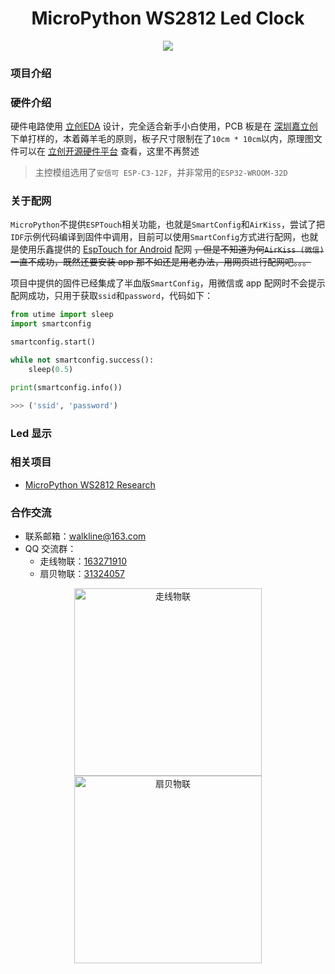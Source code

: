 <h1 align="center">MicroPython WS2812 Led Clock</h1>

<p align="center"><img src="https://img.shields.io/badge/Licence-MIT-green.svg?style=for-the-badge" /></p>

### 项目介绍

### 硬件介绍

硬件电路使用 [立创EDA](https://lceda.cn/) 设计，完全适合新手小白使用，PCB 板是在 [深圳嘉立创](https://www.jlc.com/) 下单打样的，本着薅羊毛的原则，板子尺寸限制在了`10cm * 10cm`以内，原理图文件可以在 [立创开源硬件平台](https://oshwhub.com/Walkline/kou-sou-dian-zhen-shi-zhong) 查看，这里不再赘述

> 主控模组选用了`安信可 ESP-C3-12F`，并非常用的`ESP32-WROOM-32D`

### 关于配网

`MicroPython`不提供`ESPTouch`相关功能，也就是`SmartConfig`和`AirKiss`，尝试了把`IDF`示例代码编译到固件中调用，目前可以使用`SmartConfig`方式进行配网，也就是使用乐鑫提供的 [EspTouch for Android](https://github.com/EspressifApp/EsptouchForAndroid/releases) 配网 ~~，但是不知道为何`AirKiss (微信)`一直不成功，既然还要安装 app 那不如还是用老办法，用网页进行配网吧。。。~~

项目中提供的固件已经集成了半血版`SmartConfig`，用微信或 app 配网时不会提示配网成功，只用于获取`ssid`和`password`，代码如下：

```python
from utime import sleep
import smartconfig

smartconfig.start()

while not smartconfig.success():
    sleep(0.5)

print(smartconfig.info())

>>> ('ssid', 'password')
```

### Led 显示

### 相关项目

* [MicroPython WS2812 Research](https://gitee.com/walkline/micropython-ws2812-research)

### 合作交流

* 联系邮箱：<walkline@163.com>
* QQ 交流群：
	* 走线物联：[163271910](https://jq.qq.com/?_wv=1027&k=xtPoHgwL)
	* 扇贝物联：[31324057](https://jq.qq.com/?_wv=1027&k=yp4FrpWh)

<p align="center"><img src="https://gitee.com/walkline/WeatherStation/raw/docs/images/qrcode_walkline.png" width="300px" alt="走线物联"><img src="https://gitee.com/walkline/WeatherStation/raw/docs/images/qrcode_bigiot.png" width="300px" alt="扇贝物联"></p>
